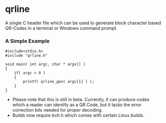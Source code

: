# qrline
A single C header file which can be used to generate block character based QR-Codes in a terminal or Windows command prompt

### A Simple Example
```
#include<stdio.h>
#include "qrline.h"

void main( int argc, char * argv[] )
{
	if( argc > 0 )
	{
		printf( qrline_gen( argv[1] ) );
	}
}
```

- Please note that this is still in beta. Currently, it can produce codes which a reader can identify as a QR Code, but it lacks the error correction bits needed for proper decoding.
- Builds now require bch.h which comes with certain Linux builds.